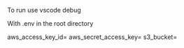 To run use vscode debug

With .env in the root directory

aws_access_key_id=
aws_secret_access_key=
s3_bucket=